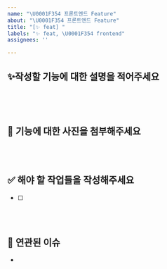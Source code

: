 ```yaml
---
name: "\U0001F354 프론트엔드 Feature"
about: "\U0001F354 프론트엔드 Feature"
title: "[✨ feat] "
labels: "✨ feat, \U0001F354 frontend"
assignees: ''

---
```


## ✨작성할 기능에 대한 설명을 적어주세요
```
```

<br><br>

## 🌄 기능에 대한 사진을 첨부해주세요

<br><br>


## ✅ 해야 할 작업들을 작성해주세요
- [ ] 

<br><br>

## 🦋 연관된 이슈
-
